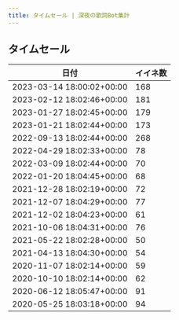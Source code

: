 ```yaml
---
title: タイムセール | 深夜の歌詞Bot集計
---
```

## タイムセール

|日付|イイネ数|
|-|-|
|2023-03-14 18:00:02+00:00|168|
|2023-02-12 18:02:46+00:00|181|
|2023-01-27 18:02:45+00:00|179|
|2023-01-21 18:02:44+00:00|173|
|2022-09-13 18:02:44+00:00|268|
|2022-04-29 18:02:33+00:00|78|
|2022-03-09 18:02:44+00:00|70|
|2022-01-20 18:04:45+00:00|68|
|2021-12-28 18:02:19+00:00|72|
|2021-12-07 18:04:29+00:00|77|
|2021-12-02 18:04:23+00:00|61|
|2021-10-06 18:04:31+00:00|76|
|2021-05-22 18:02:28+00:00|50|
|2021-04-13 18:04:30+00:00|54|
|2020-11-07 18:02:14+00:00|59|
|2020-10-10 18:02:14+00:00|62|
|2020-06-12 18:05:47+00:00|91|
|2020-05-25 18:03:18+00:00|94|
